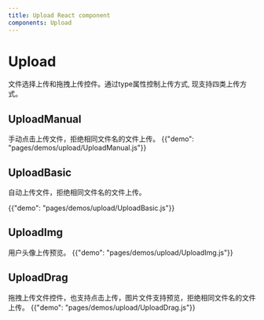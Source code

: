 ```yaml
---
title: Upload React component
components: Upload
---
```


# Upload

<p class="description">文件选择上传和拖拽上传控件。通过type属性控制上传方式, 现支持四类上传方式。</p>

##  UploadManual
手动点击上传文件，拒绝相同文件名的文件上传。
{{"demo": "pages/demos/upload/UploadManual.js"}}

##  UploadBasic
自动上传文件，拒绝相同文件名的文件上传。

{{"demo": "pages/demos/upload/UploadBasic.js"}}


## UploadImg
用户头像上传预览。
{{"demo": "pages/demos/upload/UploadImg.js"}}


##  UploadDrag
拖拽上传文件控件，也支持点击上传，图片文件支持预览，拒绝相同文件名的文件上传。
{{"demo": "pages/demos/upload/UploadDrag.js"}}
